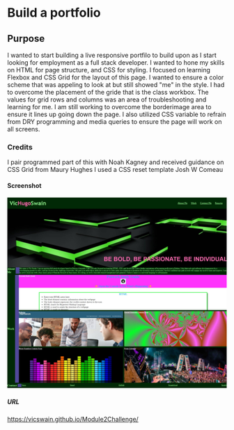 # Build a portfolio

## Purpose
I wanted to start building a live responsive portfilo to build upon as I start looking for employment as a full stack developer. I wanted to hone my skills on HTML for page structure, and CSS for styling. I focused on learning Flexbox and CSS Grid for the layout of this page. I wanted to ensure a color scheme that was appeling to look at but still showed "me" in the style. I had to overcome the placement of the gride that is the class workbox. The values for grid rows and columns was an area of troubleshooting and learning for me. I am still working to overcome the borderimage area to ensure it lines up going down the page. I also utilized CSS variable to refrain from DRY programming and media queries to ensure the page will work on all screens. 

### Credits
I pair programmed part of this with Noah Kagney and received guidance on CSS Grid from Maury Hughes
I used a CSS reset template Josh W Comeau

#### Screenshot
![Webpage Screenshot](Mod2Pic.jpeg)

##### URL
https://vicswain.github.io/Module2Challenge/